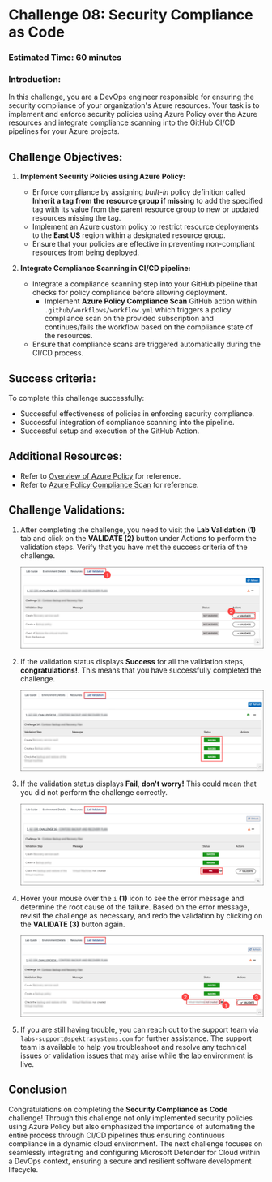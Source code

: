 # Challenge 08: Security Compliance as Code

### Estimated Time: 60 minutes

### Introduction:
In this challenge, you are a DevOps engineer responsible for ensuring the security compliance of your organization's Azure resources. Your task is to implement and enforce security policies using Azure Policy over the Azure resources and integrate compliance scanning into the GitHub CI/CD pipelines for your Azure projects. 

## Challenge Objectives:

1. **Implement Security Policies using Azure Policy:**
   - Enforce compliance by assigning *built-in* policy definition called **Inherit a tag from the resource group if missing** to add the specified tag with its value from the parent resource group to new or updated resources missing the tag.
   - Implement an Azure custom policy to restrict resource deployments to the **East US** region within a designated resource group.
   - Ensure that your policies are effective in preventing non-compliant resources from being deployed.
   
2. **Integrate Compliance Scanning in CI/CD pipeline:**
   - Integrate a compliance scanning step into your GitHub pipeline that checks for policy compliance before allowing deployment.
      - Implement **Azure Policy Compliance Scan** GitHub action within `.github/workflows/workflow.yml` which triggers a policy compliance scan on the provided subscription and continues/fails the workflow based on the compliance state of the resources.
   - Ensure that compliance scans are triggered automatically during the CI/CD process.

## Success criteria:
To complete this challenge successfully:

- Successful effectiveness of policies in enforcing security compliance.
- Successful integration of compliance scanning into the pipeline.
- Successful setup and execution of the GitHub Action.

## Additional Resources:

- Refer to [Overview of Azure Policy](https://learn.microsoft.com/en-us/azure/governance/policy/overview) for reference.
- Refer to [Azure Policy Compliance Scan](https://github.com/marketplace/actions/azure-policy-compliance-scan) for reference.

## Challenge Validations:

1. After completing the challenge, you need to visit the **Lab Validation (1)** tab and click on the **VALIDATE (2)** button under Actions to perform the validation steps. Verify that you have met the success criteria of the challenge. 
 
    ![](../media/validate01.png "Validation")
 
1. If the validation status displays **Success** for all the validation steps, **congratulations!**. This means that you have successfully completed the challenge.
 
     ![](../media/validate02.png "Validation")
   
1. If the validation status displays **Fail**, **don't worry!** This could mean that you did not perform the challenge correctly.
 
     ![](../media/validate03.png "Validation")
 
1. Hover your mouse over the `i` **(1)** icon to see the error message and determine the root cause of the failure. Based on the error message, revisit the challenge as necessary, and redo the validation by clicking on the **VALIDATE (3)** button again.
   
     ![](../media/validate04.png "Validation")
 
1. If you are still having trouble, you can reach out to the support team via `labs-support@spektrasystems.com` for further assistance. The support team is available to help you troubleshoot and resolve any technical issues or validation issues that may arise while the lab environment is live.

## Conclusion
Congratulations on completing the **Security Compliance as Code** challenge! Through this challenge not only implemented security policies using Azure Policy but also emphasized the importance of automating the entire process through CI/CD pipelines thus ensuring continuous compliance in a dynamic cloud environment. The next challenge focuses on seamlessly integrating and configuring Microsoft Defender for Cloud within a DevOps context, ensuring a secure and resilient software development lifecycle.
